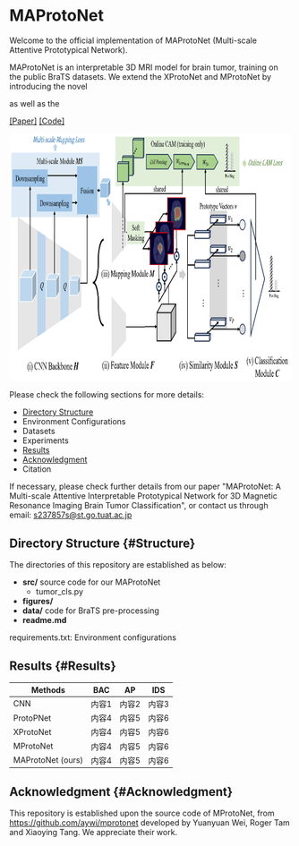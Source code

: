 # MAProtoNet
Welcome to the official implementation of MAProtoNet (Multi-scale Attentive Prototypical Network).

MAProtoNet is an interpretable 3D MRI model for brain tumor, training on the public BraTS datasets. We extend the XProtoNet and MProtoNet by introducing the novel 
<!-- quadruplet attention layers -->
as well as the 
<!-- multi-scale module. -->

[[Paper]]()
[[Code]](https://github.com/TUAT-Novice/maprotonet)

<img src="figures/framework.png" alt="Framework of MAProtoNet" width="901.8" height="441.45">

Please check the following sections for more details:

* [Directory Structure](#Structure)
* Environment Configurations
* Datasets
* Experiments
* [Results](#Results)
* [Acknowledgment](Acknowledgmen)
* Citation

If necessary, please check further details from our paper "MAProtoNet: A Multi-scale Attentive Interpretable Prototypical Network for 3D Magnetic Resonance Imaging Brain Tumor Classification", or contact us through email: s237857s@st.go.tuat.ac.jp




## Directory Structure {#Structure}
The directories of this repository are established as below:
* **src/** source code for our MAProtoNet
  * tumor_cls.py
* **figures/** 
* **data/** code for BraTS pre-processing 
* **readme.md**

requirements.txt: Environment configurations






## Results {#Results}
| Methods           | BAC | AP | IDS |
|-------------------|-------|------|------|
| CNN               | 内容1 | 内容2 | 内容3 |
| ProtoPNet         | 内容4 | 内容5 | 内容6 |
| XProtoNet         | 内容4 | 内容5 | 内容6 |
| MProtoNet         | 内容4 | 内容5 | 内容6 |
| MAProtoNet (ours) | 内容4 | 内容5 | 内容6 |







## Acknowledgment  {#Acknowledgment}
This repository is established upon the source code of MProtoNet, from https://github.com/aywi/mprotonet developed by Yuanyuan Wei, Roger Tam and Xiaoying Tang. We appreciate their work.

